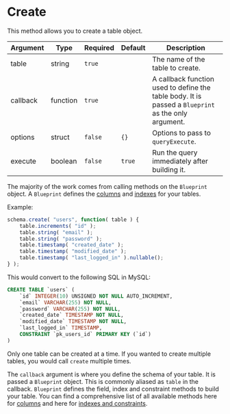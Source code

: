 # Create

This method allows you to create a table object.

| Argument | Type | Required | Default | Description |
| --- | --- | --- | --- | --- |
| table | string | `true` |  | The name of the table to create. |
| callback | function | `true` |  | A callback function used to define the table body. It is passed a `Blueprint` as the only argument. |
| options | struct | `false` | `{}` | Options to pass to `queryExecute`. |
| execute | boolean | `false` | `true` | Run the query immediately after building it. |

The majority of the work comes from calling methods on the `Blueprint` object. A `Blueprint` defines the [columns](columns.md) and [indexes](indexes.md) for your tables.

Example:

```javascript
schema.create( "users", function( table ) {
    table.increments( "id" );
    table.string( "email" );
    table.string( "password" );
    table.timestamp( "created_date" );
    table.timestamp( "modified_date" );
    table.timestamp( "last_logged_in" ).nullable();
} );
```

This would convert to the following SQL in MySQL:

```sql
CREATE TABLE `users` (
    `id` INTEGER(10) UNSIGNED NOT NULL AUTO_INCREMENT,
    `email` VARCHAR(255) NOT NULL,
    `password` VARCHAR(255) NOT NULL,
    `created_date` TIMESTAMP NOT NULL,
    `modified_date` TIMESTAMP NOT NULL,
    `last_logged_in` TIMESTAMP,
    CONSTRAINT `pk_users_id` PRIMARY KEY (`id`)
)
```

Only one table can be created at a time. If you wanted to create multiple tables, you would call `create` multiple times.

The `callback` argument is where you define the schema of your table. It is passed a `Blueprint` object. This is commonly aliased as `table` in the callback. `Blueprint` defines the field, index and constraint methods to build your table. You can find a comprehensive list of all available methods here for [columns](https://github.com/ortus/qb/tree/b0b49b9b35032508e73231da3a39856a7bc9d21b/schema/columns.md) and here for [indexes and constraints](indexes.md).

